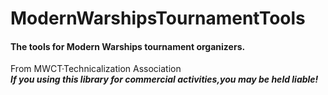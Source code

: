 # ModernWarshipsTournamentTools
#### The tools for Modern Warships tournament organizers.
From MWCT·Technicalization Association  
___If you using this library for commercial activities,you may be held liable!___
